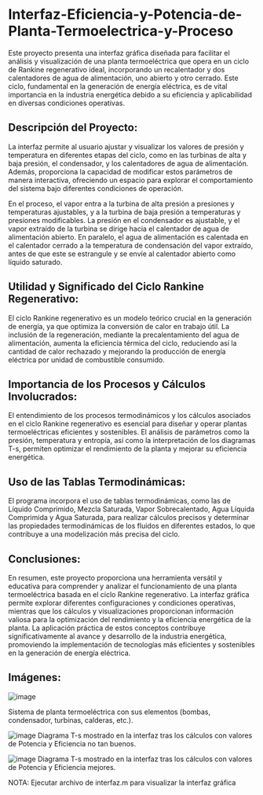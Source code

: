 # Interfaz-Eficiencia-y-Potencia-de-Planta-Termoelectrica-y-Proceso

Este proyecto presenta una interfaz gráfica diseñada para facilitar el análisis y visualización de una planta termoeléctrica que opera en un ciclo de Rankine regenerativo ideal, incorporando un recalentador y dos calentadores de agua de alimentación, uno abierto y otro cerrado. Este ciclo, fundamental en la generación de energía eléctrica, es de vital importancia en la industria energética debido a su eficiencia y aplicabilidad en diversas condiciones operativas.

## Descripción del Proyecto:

La interfaz permite al usuario ajustar y visualizar los valores de presión y temperatura en diferentes etapas del ciclo, como en las turbinas de alta y baja presión, el condensador, y los calentadores de agua de alimentación. Además, proporciona la capacidad de modificar estos parámetros de manera interactiva, ofreciendo un espacio para explorar el comportamiento del sistema bajo diferentes condiciones de operación.

En el proceso, el vapor entra a la turbina de alta presión a presiones y temperaturas ajustables, y a la turbina de baja presión a temperaturas y presiones modificables. La presión en el condensador es ajustable, y el vapor extraído de la turbina se dirige hacia el calentador de agua de alimentación abierto. En paralelo, el agua de alimentación es calentada en el calentador cerrado a la temperatura de condensación del vapor extraído, antes de que este se estrangule y se envíe al calentador abierto como líquido saturado.

## Utilidad y Significado del Ciclo Rankine Regenerativo:

El ciclo Rankine regenerativo es un modelo teórico crucial en la generación de energía, ya que optimiza la conversión de calor en trabajo útil. La inclusión de la regeneración, mediante la precalentamiento del agua de alimentación, aumenta la eficiencia térmica del ciclo, reduciendo así la cantidad de calor rechazado y mejorando la producción de energía eléctrica por unidad de combustible consumido.

## Importancia de los Procesos y Cálculos Involucrados:

El entendimiento de los procesos termodinámicos y los cálculos asociados en el ciclo Rankine regenerativo es esencial para diseñar y operar plantas termoeléctricas eficientes y sostenibles. El análisis de parámetros como la presión, temperatura y entropía, así como la interpretación de los diagramas T-s, permiten optimizar el rendimiento de la planta y mejorar su eficiencia energética.

## Uso de las Tablas Termodinámicas:

El programa incorpora el uso de tablas termodinámicas, como las de Líquido Comprimido, Mezcla Saturada, Vapor Sobrecalentado, Agua Líquida Comprimida y Agua Saturada, para realizar cálculos precisos y determinar las propiedades termodinámicas de los fluidos en diferentes estados, lo que contribuye a una modelización más precisa del ciclo.

## Conclusiones:

En resumen, este proyecto proporciona una herramienta versátil y educativa para comprender y analizar el funcionamiento de una planta termoeléctrica basada en el ciclo Rankine regenerativo. La interfaz gráfica permite explorar diferentes configuraciones y condiciones operativas, mientras que los cálculos y visualizaciones proporcionan información valiosa para la optimización del rendimiento y la eficiencia energética de la planta. La aplicación práctica de estos conceptos contribuye significativamente al avance y desarrollo de la industria energética, promoviendo la implementación de tecnologías más eficientes y sostenibles en la generación de energía eléctrica.

## Imágenes:

![image](https://github.com/DanielAndres1116/Interfaz-Eficiencia-y-Potencia-de-Planta-Termoelectrica-y-Proceso/assets/43154438/77e5bb79-e0be-4711-abd9-bf7b6553098f)

Sistema de planta termoeléctrica con sus elementos (bombas, condensador, turbinas, calderas, etc.).

![image](https://github.com/DanielAndres1116/Interfaz-Eficiencia-y-Potencia-de-Planta-Termoelectrica-y-Proceso/assets/43154438/6ce716cc-f3da-4880-8ccc-c98ca3ef94a7)
Diagrama T-s mostrado en la interfaz tras los cálculos con valores de Potencia y Eficiencia no tan buenos.

![image](https://github.com/DanielAndres1116/Interfaz-Eficiencia-y-Potencia-de-Planta-Termoelectrica-y-Proceso/assets/43154438/9a1a6ed1-f887-4f0b-a373-05cb4a621c96)
Diagrama T-s mostrado en la interfaz tras los cálculos con valores de Potencia y Eficiencia mejores.

NOTA: Ejecutar archivo de interfaz.m para visualizar la interfaz gráfica
